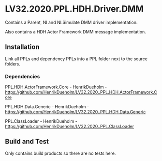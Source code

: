 # LV32.2020.PPL.HDH.Driver.DMM
Contains a Parent, NI and NI.Simulate DMM driver implementation.

Also contains a HDH Actor Framework DMM message implementation.


## Installation
Link all PPLs and dependency PPLs into a PPL folder next to the source folders.


### Dependencies
PPL.HDH.ActorFramework.Core - HenrikDueholm - https://github.com/HenrikDueholm/LV32.2020..PPL.HDH.ActorFramework.Core

PPL.HDH.Data.Generic - HenrikDueholm - https://github.com/HenrikDueholm/LV32.2020..PPL.HDH.Data.Generic

PPL.ClassLoader - HenrikDueholm - https://github.com/HenrikDueholm/LV32.2020..PPL.ClassLoader


## Build and Test
Only contains build products so there are no tests here. 